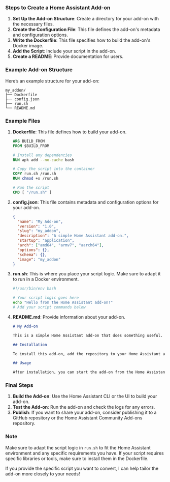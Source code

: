 ### Steps to Create a Home Assistant Add-on

1. **Set Up the Add-on Structure**: Create a directory for your add-on with the necessary files.
2. **Create the Configuration File**: This file defines the add-on's metadata and configuration options.
3. **Write the Dockerfile**: This file specifies how to build the add-on's Docker image.
4. **Add the Script**: Include your script in the add-on.
5. **Create a README**: Provide documentation for users.

### Example Add-on Structure

Here’s an example structure for your add-on:

```
my_addon/
├── Dockerfile
├── config.json
├── run.sh
└── README.md
```

### Example Files

1. **Dockerfile**: This file defines how to build your add-on.

   ```Dockerfile
   ARG BUILD_FROM
   FROM $BUILD_FROM

   # Install any dependencies
   RUN apk add --no-cache bash

   # Copy the script into the container
   COPY run.sh /run.sh
   RUN chmod +x /run.sh

   # Run the script
   CMD [ "/run.sh" ]
   ```

2. **config.json**: This file contains metadata and configuration options for your add-on.

   ```json
   {
     "name": "My Add-on",
     "version": "1.0",
     "slug": "my_addon",
     "description": "A simple Home Assistant add-on.",
     "startup": "application",
     "arch": ["amd64", "armv7", "aarch64"],
     "options": {},
     "schema": {},
     "image": "my_addon"
   }
   ```

3. **run.sh**: This is where you place your script logic. Make sure to adapt it to run in a Docker environment.

   ```bash
   #!/usr/bin/env bash

   # Your script logic goes here
   echo "Hello from the Home Assistant add-on!"
   # Add your script commands below
   ```

4. **README.md**: Provide information about your add-on.

   ```markdown
   # My Add-on

   This is a simple Home Assistant add-on that does something useful.

   ## Installation

   To install this add-on, add the repository to your Home Assistant add-on store.

   ## Usage

   After installation, you can start the add-on from the Home Assistant UI.
   ```

### Final Steps

1. **Build the Add-on**: Use the Home Assistant CLI or the UI to build your add-on.
2. **Test the Add-on**: Run the add-on and check the logs for any errors.
3. **Publish**: If you want to share your add-on, consider publishing it to a GitHub repository or the Home Assistant Community Add-ons repository.

### Note

Make sure to adapt the script logic in `run.sh` to fit the Home Assistant environment and any specific requirements you have. If your script requires specific libraries or tools, make sure to install them in the Dockerfile.

If you provide the specific script you want to convert, I can help tailor the add-on more closely to your needs!